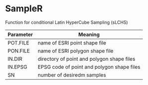 # SampleR
Function for conditional Latin HyperCube Sampling (sLCHS)

| Parameter | Meaning | 
| --------|-------|
| POT.FILE| name of ESRI point shape file | 
| PON.FILE |name of ESRI polygon shape file |
| IN.DIR  | directory of  point and polygon shape files|
| IN.EPSG | EPSG code of  point and polygon shape files|
| SN | number of desiredm samples |

